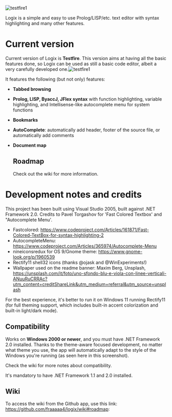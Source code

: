 
![testfire1](https://github.com/fraaaaa4/logix/assets/87281326/2f8e67ec-76cd-4c54-a39d-20ea1e7a6bf0)

Logix is a simple and easy to use Prolog/LISP/etc. text editor with syntax highlighting and many other features.

# Current version
Current version of Logix is **Testfire**. This version aims at having all the basic features done, so Logix can be used as still a basic code editor, albeit a very carefully developed one.![testfire1](https://github.com/fraaaaa4/logix/assets/87281326/a0fe45b0-b595-417d-ae3f-73de637a9c97)


It features the following (but not only) features:
- **Tabbed browsing**
- **Prolog, LISP, ByaccJ, JFlex syntax** with function highlighting, variable highlighting, and Intellisense-like autocomplete menu for system functions
- **Bookmarks**
- **AutoComplete**: automatically add header, footer of the source file, or automatically add comments
- **Document map**

  ## Roadmap
  Check out the wiki for more information.

 # Development notes and credits
 This project has been built using Visual Studio 2005, built against .NET Framework 2.0. Credits to Pavel Torgashov for 'Fast Colored Textbox' and "Autocomplete Menu'.
 - Fastcolored: https://www.codeproject.com/Articles/161871/Fast-Colored-TextBox-for-syntax-highlighting-2
 - AutocompleteMenu: https://www.codeproject.com/Articles/365974/Autocomplete-Menu
 - nineiconsredux for OS 9/Gnome theme: https://www.gnome-look.org/p/1960539
 - Rectify11 shell32 icons (thanks @ojask and @WinExperiments!)
 - Wallpaper used on the readme banner: Maxim Berg, Unsplash, https://unsplash.com/it/foto/uno-sfondo-blu-e-viola-con-linee-verticali-ANuuRuCRRAc?utm_content=creditShareLink&utm_medium=referral&utm_source=unsplash

For the best experience, it's better to run it on Windows 11 running Rectify11 (for full theming support, which includes built-in accent colorization and built-in light/dark mode).

## Compatibility
Works on **Windows 2000 or newer**, and you must have .NET Framework 2.0 installed. Thanks to the theme-aware focused development, no matter what theme you use, the app will automatically adapt to the style of the Windows you're running (as seen here in this screenshot).

Check the wiki for more notes about compatibility.

It's mandatory to have .NET Framework 1.1 and 2.0 installed.

## Wiki
To access the wiki from the Github app, use this link: https://github.com/fraaaaa4/logix/wiki#roadmap: 
